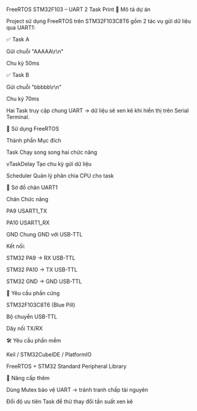 FreeRTOS STM32F103 – UART 2 Task Print
📌 Mô tả dự án

Project sử dụng FreeRTOS trên STM32F103C8T6 gồm 2 tác vụ gửi dữ liệu qua UART1:

✅ Task A

Gửi chuỗi "AAAAA\r\n"

Chu kỳ 50ms

✅ Task B

Gửi chuỗi "bbbbb\r\n"

Chu kỳ 70ms

Hai Task truy cập chung UART → dữ liệu sẽ xen kẽ khi hiển thị trên Serial Terminal.

🧩 Sử dụng FreeRTOS

Thành phần	Mục đích

Task	Chạy song song hai chức năng

vTaskDelay	Tạo chu kỳ gửi dữ liệu

Scheduler	Quản lý phân chia CPU cho task

📍 Sơ đồ chân UART1

Chân	Chức năng

PA9	USART1_TX

PA10	USART1_RX

GND	Chung GND với USB-TTL

Kết nối:

STM32 PA9  → RX USB-TTL

STM32 PA10 → TX USB-TTL

STM32 GND → GND USB-TTL


🔌 Yêu cầu phần cứng

STM32F103C8T6 (Blue Pill)

Bộ chuyển USB-TTL

Dây nối TX/RX


🛠️ Yêu cầu phần mềm

Keil / STM32CubeIDE / PlatformIO

FreeRTOS + STM32 Standard Peripheral Library


🚀 Nâng cấp thêm

Dùng Mutex bảo vệ UART → tránh tranh chấp tài nguyên

Đổi độ ưu tiên Task để thử thay đổi tần suất xen kẽ
